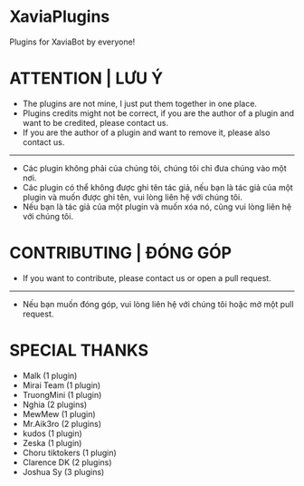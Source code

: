 # XaviaPlugins
Plugins for XaviaBot by everyone!

# ATTENTION | LƯU Ý
- The plugins are not mine, I just put them together in one place.
- Plugins credits might not be correct, if you are the author of a plugin and want to be credited, please contact us.
- If you are the author of a plugin and want to remove it, please also contact us.
<hr/>

- Các plugin không phải của chúng tôi, chúng tôi chỉ đưa chúng vào một nơi.
- Các plugin có thể không được ghi tên tác giả, nếu bạn là tác giả của một plugin và muốn được ghi tên, vui lòng liên hệ với chúng tôi.
- Nếu bạn là tác giả của một plugin và muốn xóa nó, cũng vui lòng liên hệ với chúng tôi.

# CONTRIBUTING | ĐÓNG GÓP
- If you want to contribute, please contact us or open a pull request.
<hr/>

- Nếu bạn muốn đóng góp, vui lòng liên hệ với chúng tôi hoặc mở một pull request.



# SPECIAL THANKS
- Malk (1 plugin)
- Mirai Team (1 plugin)
- TruongMini (1 plugin)
- Nghia (2 plugins)
- MewMew (1 plugin)
- Mr.Aik3ro (2 plugins)
- kudos (1 plugin)
- Zeska (1 plugin)
- Choru tiktokers (1 plugin)
- Clarence DK (2 plugins)
- Joshua Sy (3 plugins)
